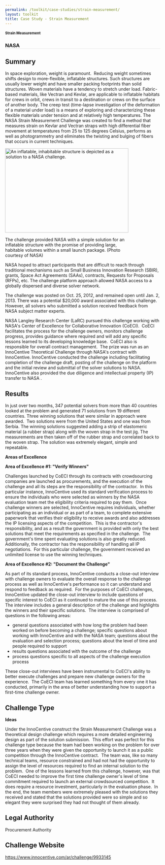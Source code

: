 ```yaml
---
permalink: /toolkit/case-studies/strain-measurement/
layout: toolkit
title: Case Study - Strain Measurement
---
```




<!--// OPEN .pb-fw-wrap //-->
<div class="pb-fw-wrap">

<!--// OPEN #page-wrap //-->
<div id="page-wrap">


<div class="inner-page-wrap has-no-sidebar portfolio-type-standard row clearfix">

<!-- OPEN article -->
<article
class="portfolio-article col-sm-12 clearfix post-8628 portfolio type-portfolio status-publish has-post-thumbnail hentry portfolio-category-ideas portfolio-category-3-4 portfolio-category-5-2"
id="8628" itemscope="" itemtype="http://schema.org/CreativeWork">



<div class="container">

</div>

<div class="portfolio-item-content">


<div class=""><!-- OPEN .container -->

<figure class="media-wrap col-sm-12">
</figure>

</div><!-- CLOSE .container -->

<div class="grid-container padding-bottom-5">

<section class="article-body-wrap col-sm-9">
<section class="portfolio-detail-description">
<div class="body-text clearfix" itemprop="description">
<section class="container">
<div class="row">
<div class="spb_content_element col-sm-12 spb_text_column">
<div class="spb_wrapper clearfix">
<h1>Strain Measurement</h1>
<h3 style="border-bottom: 1px solid #e4e4e4;" class="spb-heading spb-text-heading"><span>NASA</span></h3>

<h2>Summary</h2>
<p>In space exploration, weight is paramount.&nbsp; Reducing
weight sometimes shifts design to more-flexible, inflatable
structures. Such structures are usually lower weight and
have smaller packing footprints than solid structures. Woven
materials have a tendency to stretch under load.
Fabric-based materials, like Vectran and Kevlar, are
applicable to inflatable habitats for crews in orbit, crews
in transit to a destination or crews on the surface of
another body. The creep test (time-lapse investigation of
the deformation of a material under load) is a means of
exploring and characterizing these flexible materials under
tension and at relatively high temperatures. The NASA Strain
Measurement Challenge was created to find a method that
measures strain on Kevlar and Vectran straps with high
differential fiber movement at temperatures from 25 to 125
degrees Celsius, performs as well as photogrammetry and
eliminates the twisting and bulging of fibers that occurs in
current techniques.</p>
<p></p>
<div id="attachment_8640" style="max-width: 410px"
class="wp-caption alignleft"><a
href="{{ site.baseurl }}/assets/images/toolkit/case-studies/strain-measurement-e1475257372539.jpg"><img
class="wp-image-8640 size-full"
src="{{ site.baseurl }}/assets/images/toolkit/case-studies/strain-measurement-e1475257372539.jpg"
alt="An inflatable, inhabitable structure is depicted as a solution to a NASA challenge."
width="400" height="274"></a>
<p class="wp-caption-text">The challenge provided NASA with
a simple solution for an inflatable structure with the
promise of providing large, habitable volumes within a
small launch package. (Photo courtesy of NASA)</p></div>
<p>NASA hoped to attract participants that are difficult to
reach through traditional mechanisms such as Small Business
Innovation Research (SBIR), grants, Space Act Agreements
(SAAs), contracts, Requests for Proposals (RFPs), etc. The
challenge platform approach allowed NASA access to a
globally dispersed and diverse solver network.</p>
<p>The challenge was posted on Oct. 25, 2012, and remained open
until Jan. 2, 2013. There was a potential $20,000 award
associated with this challenge.&nbsp; However, all solvers
who submitted a solution received feedback from NASA subject
matter experts.</p>
<p>NASA Langley Research Center (LaRC) pursued this challenge
working with NASA's Center of Excellence for Collaborative
Innovation (CoECI).&nbsp; CoECI facilitates the process for
the challenge owners, monitors challenge progress, provides
guidance where required and will add any specific lessons
learned to its developing knowledge base.&nbsp; CoECI also
is responsible for overall contract management.&nbsp; The
prize was run as an InnoCentive Theoretical Challenge
through NASA's contract with InnoCentive. InnoCentive
conducted the challenge including facilitating completion of
the challenge draft, posting of the challenge on the
platform and the initial review and submittal of the solver
solutions to NASA.&nbsp; InnoCentive also provided the due
diligence and intellectual property (IP) transfer to NASA
.</p>
<h2>Results</h2>
<p>In just over two months, 347 potential solvers from more than
40 countries looked at the problem and generated 71
solutions from 19 different countries. Three winning
solutions that were similar in approach were awarded.&nbsp;
Two solutions were from the United States and one was from
Serbia. The winning solutions suggested adding a strip of
elastomeric material (a rubber strap) along with the woven
strap in the test jig. The measurements are then taken off
of the rubber strap and correlated back to the woven strap.
The solution was extremely elegant, simple and
repeatable.</p>
<p><strong>Areas of Excellence</strong></p>
<p><strong>Area of Excellence #1: "Verify Winners"</strong>
</p>
<p>Challenges launched by CoECI through its contracts with
crowdsourcing companies are launched as procurements, and
the execution of the challenge and all its steps are the
responsibility of the contractor.&nbsp; In this particular
instance, InnoCentive used its standard verification process
to ensure the individuals who were selected as winners by
the NASA evaluation team met the eligibility criteria
required to pay them.&nbsp; Once challenge winners are
selected, InnoCentive requires individuals, whether
participating as an individual or as part of a team, to
complete extensive paperwork that verifies their eligibility
to receive awards and also addresses the IP licensing
aspects of the competition.&nbsp; This is the contractor's
responsibility, and as a result the government is provided
with only the best solutions that meet the requirements as
specified in the challenge.&nbsp; The government's time
spent evaluating solutions is also greatly reduced.
Additionally, the contractor has the responsibility of
handling all IP negotiations.&nbsp; For this particular
challenge, the government received an unlimited license to
use the winning techniques.</p>
<p><strong>Area of Excellence #2: "Document the
Challenge"</strong></p>
<p>As part of its standard process, InnoCentive conducts a
close-out interview with challenge owners to evaluate the
overall response to the challenge process as well as
InnoCentive's performance so it can understand and respond
to feedback as required.&nbsp; For the purposes of CoECI
challenges, InnoCentive updated the close-out interview to
include questions of specific interest to CoECI as it
continued to mature the use of this process.&nbsp; The
interview includes a general description of the challenge
and highlights the winners and their specific solutions.&nbsp;
The interview is comprised of questions in the following
areas:</p>
<ul>
<li>general questions associated with how long the problem
had been worked on before becoming a challenge; specific
questions about working with InnoCentive and with the
NASA team; questions about the evaluation and selection
process; questions about the level of time and people
required to support
</li>
<li>results questions associated with the outcome of the
challenge
</li>
<li>process questions specific to all aspects of the
challenge execution process
</li>
</ul>
<p>These close-out interviews have been instrumental to CoECI's
ability to better execute challenges and prepare new
challenge owners for the experience.&nbsp; The CoECI team
has learned something from every one it has conducted,
primarily in the area of better understanding how to support
a first-time challenge owner.</p>
<h2>Challenge Type</h2>
<p><strong>Ideas</strong></p>
<p>Under the InnoCentive construct the Strain Measurement
Challenge was a theoretical design challenge which requires
a more detailed engineering design as part of the solution
submission.&nbsp; This effort was perfect for this challenge
type because the team had been working on the problem for
over three years when they were given the opportunity to
launch it as a public competition through the InnoCentive
contract.&nbsp; The team was, like so many technical teams,
resource constrained and had not had the opportunity to
assign the level of resources required to find an internal
solution to the problem.&nbsp; One of the lessons learned
from this challenge, however, was that CoECI needed to
improve the first time challenge owner's level of time
commitment required to launch an external crowdsourced
competition.&nbsp; It does require a resource investment,
particularly in the evaluation phase.&nbsp; In the end, the
team members were extremely pleased with the solutions they
received and stated that the solutions provided were so
simple and so elegant they were surprised they had not
thought of them already.</p>
<h2>Legal Authority</h2>
<p>Procurement Authority</p>
<h2></h2>
<h2>Challenge Website</h2>
<p><a href="https://www.innocentive.com/ar/challenge/9933145">https://www.innocentive.com/ar/challenge/9933145</a>
</p>

</div>
</div>
</div>
</section>

</div>
</section>
</section>



</div>


</div>




<!-- CLOSE article -->
</article>

</div>


<!--// WordPress Hook //-->

<!--// CLOSE #page-wrap //-->
</div>

<!--// CLOSE #main-container //-->
</div>


<!--// CLOSE #container //-->

